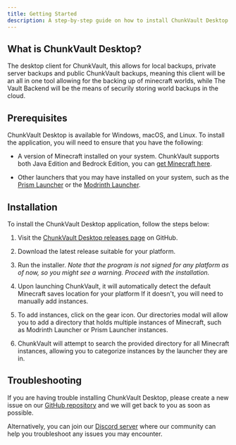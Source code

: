 ```yaml
---
title: Getting Started
description: A step-by-step guide on how to install ChunkVault Desktop.
---
```


## What is ChunkVault Desktop?

The desktop client for ChunkVault, this allows for local backups, private server backups and public ChunkVault backups, meaning this client will be an all in one tool allowing for the backing up of minecraft worlds, while The Vault Backend will be the means of securily storing world backups in the cloud.

## Prerequisites

ChunkVault Desktop is available for Windows, macOS, and Linux. To install the application, you will need to ensure that you have the following:

- A version of Minecraft installed on your system. ChunkVault supports both Java Edition and Bedrock Edition, you can [get Minecraft here](https://www.minecraft.net/en-us/store/minecraft-java-bedrock-edition-pc).

- Other launchers that you may have installed on your system, such as the [Prism Launcher](https://prism.launcher.gg/) or the [Modrinth Launcher](https://modrinth.com/launcher).

## Installation

To install the ChunkVault Desktop application, follow the steps below:

1. Visit the [ChunkVault Desktop releases page](https://github.com/Valink-Solutions/teller/releases) on GitHub.

2. Download the latest release suitable for your platform.

3. Run the installer. _Note that the program is not signed for any platform as of now, so you might see a warning. Proceed with the installation._

4. Upon launching ChunkVault, it will automatically detect the default Minecraft saves location for your platform If it doesn't, you will need to manually add instances.

5. To add instances, click on the gear icon. Our directories modal will allow you to add a directory that holds multiple instances of Minecraft, such as Modrinth Launcher or Prism Launcher instances.

6. ChunkVault will attempt to search the provided directory for all Minecraft instances, allowing you to categorize instances by the launcher they are in.

## Troubleshooting

If you are having trouble installing ChunkVault Desktop, please create a new issue on our [GitHub repository](https://github.com/Valink-Solutions/teller/issues/new/choose) and we will get back to you as soon as possible.

Alternatively, you can join our [Discord server](https://discord.gg/k3yjVarAtA) where our community can help you troubleshoot any issues you may encounter.
